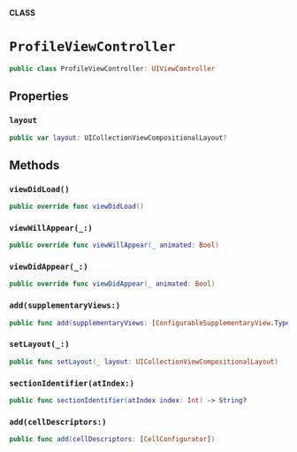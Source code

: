 **CLASS**

# `ProfileViewController`

```swift
public class ProfileViewController: UIViewController
```

## Properties
### `layout`

```swift
public var layout: UICollectionViewCompositionalLayout?
```

## Methods
### `viewDidLoad()`

```swift
public override func viewDidLoad()
```

### `viewWillAppear(_:)`

```swift
public override func viewWillAppear(_ animated: Bool)
```

### `viewDidAppear(_:)`

```swift
public override func viewDidAppear(_ animated: Bool)
```

### `add(supplementaryViews:)`

```swift
public func add(supplementaryViews: [ConfigurableSupplementaryView.Type])
```

### `setLayout(_:)`

```swift
public func setLayout(_ layout: UICollectionViewCompositionalLayout)
```

### `sectionIdentifier(atIndex:)`

```swift
public func sectionIdentifier(atIndex index: Int) -> String?
```

### `add(cellDescriptors:)`

```swift
public func add(cellDescriptors: [CellConfigurator])
```
